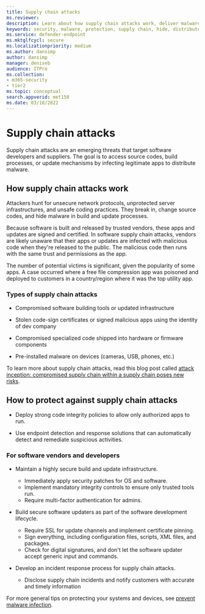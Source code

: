 ```yaml
---
title: Supply chain attacks
ms.reviewer: 
description: Learn about how supply chain attacks work, deliver malware do your devices, and  what you can do to protect yourself
keywords: security, malware, protection, supply chain, hide, distribute, trust, compromised
ms.service: defender-endpoint
ms.mktglfcycl: secure
ms.localizationpriority: medium
ms.author: dansimp
author: dansimp
manager: deniseb
audience: ITPro
ms.collection: 
- m365-security
- tier2
ms.topic: conceptual
search.appverid: met150
ms.date: 03/18/2022
---
```


# Supply chain attacks

Supply chain attacks are an emerging threats that target software developers and suppliers. The goal is to access source codes, build processes, or update mechanisms by infecting legitimate apps to distribute malware.  

## How supply chain attacks work


Attackers hunt for unsecure network protocols, unprotected server infrastructures, and unsafe coding practices. They break in, change source codes, and hide malware in build and update processes.  

Because software is built and released by trusted vendors, these apps and updates are signed and certified. In software supply chain attacks, vendors are likely unaware that their apps or updates are infected with malicious code when they're released to the public. The malicious code then runs with the same trust and permissions as the app.  

The number of potential victims is significant, given the popularity of some apps. A case occurred where a free file compression app was poisoned and deployed to customers in a country/region where it was the top utility app.

### Types of supply chain attacks

* Compromised software building tools or updated infrastructure

* Stolen code-sign certificates or signed malicious apps using the identity of dev company

* Compromised specialized code shipped into hardware or firmware components

* Pre-installed malware on devices (cameras, USB, phones, etc.)

To learn more about supply chain attacks, read this blog post called [attack inception: compromised supply chain within a supply chain poses new risks](https://www.microsoft.com/security/blog/2018/07/26/attack-inception-compromised-supply-chain-within-a-supply-chain-poses-new-risks/).

## How to protect against supply chain attacks

* Deploy strong code integrity policies to allow only authorized apps to run.

* Use endpoint detection and response solutions that can automatically detect and remediate suspicious activities.

### For software vendors and developers

* Maintain a highly secure build and update infrastructure.
  * Immediately apply security patches for OS and software.
  * Implement mandatory integrity controls to ensure only trusted tools run.
  * Require multi-factor authentication for admins.

* Build secure software updaters as part of the software development lifecycle.
  * Require SSL for update channels and implement certificate pinning.
  * Sign everything, including configuration files, scripts, XML files, and packages.
  * Check for digital signatures, and don't let the software updater accept generic input and commands.

* Develop an incident response process for supply chain attacks.
  * Disclose supply chain incidents and notify customers with accurate and timely information

For more general tips on protecting your systems and devices, see [prevent malware infection](prevent-malware-infection.md).
